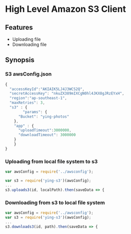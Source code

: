 # High Level Amazon S3 Client

## Features

 * Uploading file
 * Downloading file


## Synopsis

### S3 awsConfig.json

```js
{
  "accessKeyId":"AKIAIK5LJ4J3WCS2Q",
  "secretAccessKey": "nkuZX389mIXCgN0hl4JKX8gJRzEYxH",
  "region":"ap-southeast-1",
  "maxRetries": 3,
  "s3" : {
		"params": {
      "Bucket": "ying-photos"
    },
    "app" : {
      "uploadTimeout":3000000,
      "downloadTimeout": 3000000
    }
	}
}
```

### Uploading from local file system to s3

```js
var awsConfig = require('../awsconfig');

var s3 = require('ying-s3')(awsConfig);
...
s3.uploads3(id, localPath).then(saveData => {
```

### Downloading from s3 to local file system

```js
var awsConfig = require('../awsconfig');
var s3 = require('ying-s3')(awsConfig);
...
s3.downloads3(id, path).then(saveData => {
```
